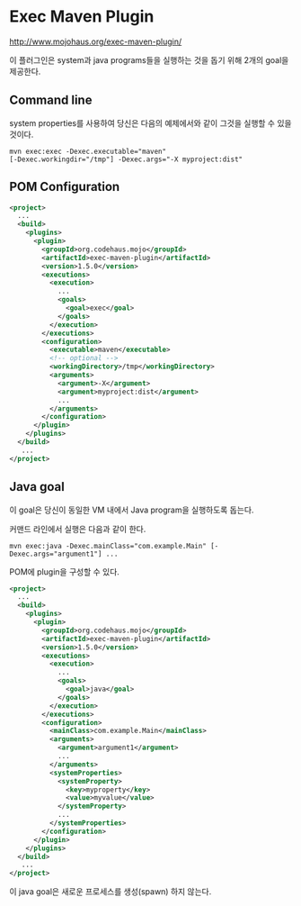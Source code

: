 # Exec Maven Plugin


http://www.mojohaus.org/exec-maven-plugin/

이 플러그인은 system과 java programs들을 실행하는 것을 돕기 위해 2개의 goal을  제공한다. 


##  Command line
system properties를 사용하여 당신은 다음의 예제에서와 같이 그것을 실행할 수 있을 것이다. 
```shell
mvn exec:exec -Dexec.executable="maven" 
[-Dexec.workingdir="/tmp"] -Dexec.args="-X myproject:dist"
```

## POM Configuration
```xml
<project>
  ...
  <build>
    <plugins>
      <plugin>
        <groupId>org.codehaus.mojo</groupId>
        <artifactId>exec-maven-plugin</artifactId>
        <version>1.5.0</version>
        <executions>
          <execution>
            ...
            <goals>
              <goal>exec</goal>
            </goals>
          </execution>
        </executions>
        <configuration>
          <executable>maven</executable>
          <!-- optional -->
          <workingDirectory>/tmp</workingDirectory>
          <arguments>
            <argument>-X</argument>
            <argument>myproject:dist</argument>
            ...
          </arguments>
        </configuration>
      </plugin>
    </plugins>
  </build>
   ...
</project>
```


## Java goal
이 goal은 당신이 동일한 VM 내에서 Java program을 실행하도록 돕는다. 

커맨드 라인에서 실행은 다음과 같이 한다. 
```shell
mvn exec:java -Dexec.mainClass="com.example.Main" [-Dexec.args="argument1"] ...
```
POM에 plugin을 구성할 수 있다. 
```xml
<project>
  ...
  <build>
    <plugins>
      <plugin>
        <groupId>org.codehaus.mojo</groupId>
        <artifactId>exec-maven-plugin</artifactId>
        <version>1.5.0</version>
        <executions>
          <execution>
            ...
            <goals>
              <goal>java</goal>
            </goals>
          </execution>
        </executions>
        <configuration>
          <mainClass>com.example.Main</mainClass>
          <arguments>
            <argument>argument1</argument>
            ...
          </arguments>
          <systemProperties>
            <systemProperty>
              <key>myproperty</key>
              <value>myvalue</value>
            </systemProperty>
            ...
          </systemProperties>
        </configuration>
      </plugin>
    </plugins>
  </build>
   ...
</project>
```

이 java goal은 새로운 프로세스를 생성(spawn) 하지 않는다. 

